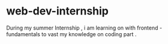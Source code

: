 # web-dev-internship
During my summer Internship , i am learning on with frontend - fundamentals to vast my knowledge on coding part . 
